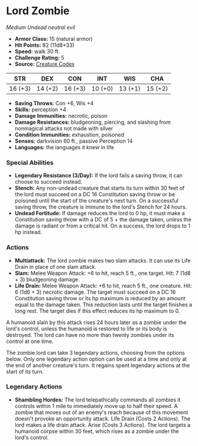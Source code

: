 # Lord Zombie

*Medium* *Undead* *neutral evil*

- **Armor Class:** 15 (natural armor)
- **Hit Points:** 82 (11d8+33)
- **Speed:** walk 30 ft.
- **Challenge Rating:** 5
- **Source:** [Creature Codex](https://koboldpress.com/kpstore/product/creature-codex-for-5th-edition-dnd/)

| STR | DEX | CON | INT | WIS | CHA |
| --- | --- | --- | --- | --- | --- |
| 16 (+3) | 14 (+2) | 16 (+3) | 10 (+0) | 13 (+1) | 15 (+2) |

- **Saving Throws**: Con +6, Wis +4
- **Skills:** perception +4
- **Damage Immunities:** necrotic, poison
- **Damage Resistances:** bludgeoning, piercing, and slashing from nonmagical attacks not made with silver
- **Condition Immunities:** exhaustion, poisoned
- **Senses:** darkvision 60 ft., passive Perception 14
- **Languages:** the languages it knew in life
### Special Abilities
- **Legendary Resistance (3/Day):** If the lord fails a saving throw, it can choose to succeed instead.
- **Stench:** Any non-undead creature that starts its turn within 30 feet of the lord must succeed on a DC 16 Constitution saving throw or be poisoned until the start of the creature's next turn. On a successful saving throw, the creature is immune to the lord's Stench for 24 hours.
- **Undead Fortitude:** If damage reduces the lord to 0 hp, it must make a Constitution saving throw with a DC of 5 + the damage taken, unless the damage is radiant or from a critical hit. On a success, the lord drops to 1 hp instead.
### Actions
- **Multiattack:** The lord zombie makes two slam attacks. It can use its Life Drain in place of one slam attack.
- **Slam:** Melee Weapon Attack: +6 to hit, reach 5 ft., one target. Hit: 7 (1d8 + 3) bludgeoning damage.
- **Life Drain:** Melee Weapon Attack: +6 to hit, reach 5 ft., one creature. Hit: 6 (1d6 + 3) necrotic damage. The target must succeed on a DC 16 Constitution saving throw or its hp maximum is reduced by an amount equal to the damage taken. This reduction lasts until the target finishes a long rest. The target dies if this effect reduces its hp maximum to 0. 

A humanoid slain by this attack rises 24 hours later as a zombie under the lord's control, unless the humanoid is restored to life or its body is destroyed. The lord can have no more than twenty zombies under its control at one time.

The zombie lord can take 3 legendary actions, choosing from the options below. Only one legendary action option can be used at a time and only at the end of another creature's turn. It regains spent legendary actions at the start of its turn.
### Legendary Actions
- **Shambling Hordes:** The lord telepathically commands all zombies it controls within 1 mile to immediately move up to half their speed. A zombie that moves out of an enemy's reach because of this movement doesn't provoke an opportunity attack. Life Drain (Costs 2 Actions). The lord makes a life drain attack. Arise (Costs 3 Actions). The lord targets a humanoid corpse within 30 feet, which rises as a zombie under the lord's control.

